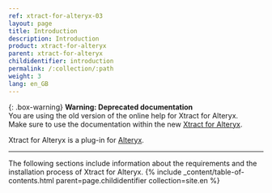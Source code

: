 ```yaml
---
ref: xtract-for-alteryx-03
layout: page
title: Introduction
description: Introduction
product: xtract-for-alteryx
parent: xtract-for-alteryx
childidentifier: introduction
permalink: /:collection/:path
weight: 3
lang: en_GB
---
```


{: .box-warning}
**Warning: Deprecated documentation** <br>
You are using the old version of the online help for Xtract for Alteryx.<br>
Make sure to use the documentation within the new [Xtract for Alteryx](https://helpcenter.theobald-software.com/xtract-for-alteryx/documentation/introduction/).

Xtract for Alteryx is a plug-in for [Alteryx](https://www.alteryx.com).

****

The following sections include information about the requirements and the installation process of Xtract for Alteryx.
{% include _content/table-of-contents.html parent=page.childidentifier collection=site.en %}